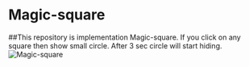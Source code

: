 # Magic-square
##This repository is implementation Magic-square. If you click on any square then show small circle. After 3 sec circle will start hiding.
![Magic-square](https://s31.postimg.org/m7izlkisb/image.png)
